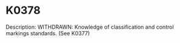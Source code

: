 # K0378
Description: WITHDRAWN: Knowledge of classification and control markings standards. (See K0377)
